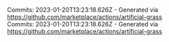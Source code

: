 Commits: 2023-01-20T13:23:18.626Z - Generated via https://github.com/marketplace/actions/artificial-grass
<br>
Commits: 2023-01-20T13:23:18.626Z - Generated via https://github.com/marketplace/actions/artificial-grass
<br>
